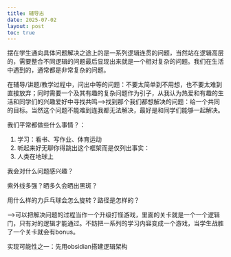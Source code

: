 ```yaml
---
title: 辅导志
date: 2025-07-02
layout: post
toc: true
---
```


摆在学生通向具体问题解决之途上的是一系列逻辑连贯的问题，当然站在逻辑高层的，需要整合不同逻辑的问题最后显现出来就是一个相对复杂的问题。我们在生活中遇到的，通常都是非常复杂的问题。



在辅导/讲题/教学过程中，问出中等的问题：不要太简单到不用想，也不要太难到直接放弃；同时需要一个及其有趣的复杂问题作为引子，从我认为热爱和有趣的生活和同学们的兴趣爱好中寻找共鸣—>找到那个我们都想解决的问题：给一个共同的目标。当然这个问题不能难到连我都无法解决，最好是和同学们能够一起解决。

我们平常都做些什么事情？：

1. 学习：看书、写作业、体育运动
2. 听起来好无聊你得跳出这个框架而是仅列出事实：
3. 人类在地球上

我会对什么问题感兴趣？

紫外线多强？晒多久会晒出黑斑？

用什么样的力乒乓球会怎么旋转？路径是怎样的？



—>可以把解决问题的过程当作一个升级打怪游戏，里面的关卡就是一个一个逻辑门，只有对的逻辑才能通过。不妨把一系列的学习内容变成一个游戏，当学生战胜了一个关卡就会有bonus。

实现可能性之一：先用obsidian搭建逻辑架构
